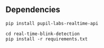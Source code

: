 ## Dependencies

`pip install pupil-labs-realtime-api`

`cd real-time-blink-detection` \
`pip install -r requirements.txt`

